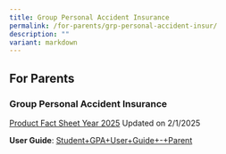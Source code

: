 ```yaml
---
title: Group Personal Accident Insurance
permalink: /for-parents/grp-personal-accident-insur/
description: ""
variant: markdown
---
```

## For Parents

### Group Personal Accident Insurance

[Product Fact Sheet Year 2025](/files/2025/product_fact_sheet__year_2025.pdf)
Updated on 2/1/2025

**User Guide**: [Student+GPA+User+Guide+-+Parent](/files/StudentGPAUserGuideParent.pdf)